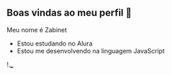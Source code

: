 ## Boas vindas ao meu perfil 🤎

Meu nome é Zabinet

- Estou estudando no Alura
- Estou me desenvolvendo na linguagem JavaScript

!.[_](https://media1.tenor.com/m/mEI0LWZRrr0AAAAC/verstappen-max-verstappen.gif)
